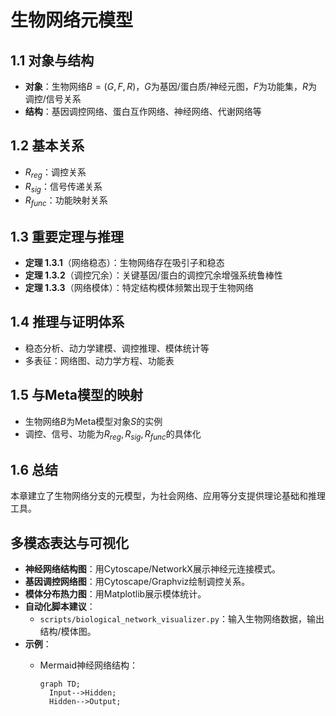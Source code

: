 # 生物网络元模型

## 1.1 对象与结构

- **对象**：生物网络$B=(G, F, R)$，$G$为基因/蛋白质/神经元图，$F$为功能集，$R$为调控/信号关系
- **结构**：基因调控网络、蛋白互作网络、神经网络、代谢网络等

## 1.2 基本关系

- $R_{reg}$：调控关系
- $R_{sig}$：信号传递关系
- $R_{func}$：功能映射关系

## 1.3 重要定理与推理

- **定理 1.3.1**（网络稳态）：生物网络存在吸引子和稳态
- **定理 1.3.2**（调控冗余）：关键基因/蛋白的调控冗余增强系统鲁棒性
- **定理 1.3.3**（网络模体）：特定结构模体频繁出现于生物网络

## 1.4 推理与证明体系

- 稳态分析、动力学建模、调控推理、模体统计等
- 多表征：网络图、动力学方程、功能表

## 1.5 与Meta模型的映射

- 生物网络$B$为Meta模型对象$S$的实例
- 调控、信号、功能为$R_{reg},R_{sig},R_{func}$的具体化

## 1.6 总结

本章建立了生物网络分支的元模型，为社会网络、应用等分支提供理论基础和推理工具。

## 多模态表达与可视化

- **神经网络结构图**：用Cytoscape/NetworkX展示神经元连接模式。
- **基因调控网络图**：用Cytoscape/Graphviz绘制调控关系。
- **模体分布热力图**：用Matplotlib展示模体统计。
- **自动化脚本建议**：
  - `scripts/biological_network_visualizer.py`：输入生物网络数据，输出结构/模体图。
- **示例**：
  - Mermaid神经网络结构：

    ```mermaid
    graph TD;
      Input-->Hidden;
      Hidden-->Output;
    ```
